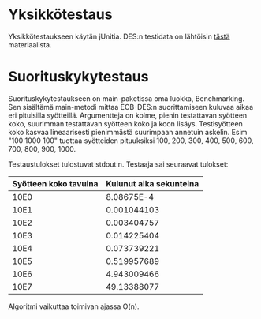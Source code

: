 # Yksikkötestaus
Yksikkötestaukseen käytän jUnitia. DES:n testidata on lähtöisin 
[tästä](http://page.math.tu-berlin.de/~kant/teaching/hess/krypto-ws2006/des.htm)
 materiaalista.

# Suorituskykytestaus
Suorituskykytestaukseen on main-paketissa oma luokka, Benchmarking. Sen sisältämä
main-metodi mittaa ECB-DES:n suorittamiseen kuluvaa aikaa eri pituisilla syötteillä.
Argumentteja on kolme, pienin testattavan syötteen koko, suurimman testattavan syötteen
koko ja koon lisäys. Testisyötteen koko kasvaa lineaarisesti pienimmästä suurimpaan
annetuin askelin. Esim "100 1000 100" tuottaa syötteiden pituuksiksi 100, 200, 300,
400, 500, 600, 700, 800, 900, 1000.

Testaustulokset tulostuvat stdout:n. Testaaja sai seuraavat tulokset:

| Syötteen koko tavuina | Kulunut aika sekunteina|
| ---- | ----------- |
| 10E0 | 8.08675E-4 |
| 10E1 | 0.001044103 |
| 10E2 | 0.003404757 |
| 10E3 | 0.014225404 |
| 10E4 | 0.073739221 |
| 10E5 | 0.519957689 |
| 10E6 | 4.943009466 |
| 10E7 | 49.13388077 |

Algoritmi vaikuttaa toimivan ajassa O(n).
